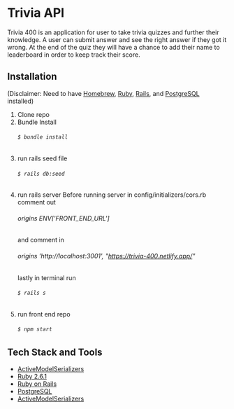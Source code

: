 # Trivia API

Trivia 400 is an application for user to take trivia quizzes and further their knowledge. A user can submit answer and see the right answer if they got it wrong. At the end of the quiz they will have a chance to add their name to leaderboard in order to keep track their score.

## Installation
(Disclaimer: Need to have [Homebrew](https://brew.sh/), [Ruby](https://www.ruby-lang.org/en/), [Rails](https://rubyonrails.org/), and [PostgreSQL](https://www.postgresql.org/) installed)

1. Clone repo
2.  Bundle Install
    ###### `$ bundle install`
3. run rails seed file
    ###### `$ rails db:seed`
4. run rails server 
    Before running server in config/initializers/cors.rb comment out 
     ###### origins ENV['FRONT_END_URL'] 
    and comment in 
     ###### origins 'http://localhost:3001', "https://trivia-400.netlify.app/"
    lastly in terminal run
    ###### `$ rails s`
5. run front end repo 
    ###### `$ npm start`
    
## Tech Stack and Tools
- [ActiveModelSerializers](https://github.com/rails-api/active_model_serializers)
 - [Ruby 2.6.1](https://www.ruby-lang.org/en/news/2019/01/30/ruby-2-6-1-released/)
 - [Ruby on Rails](https://rubyonrails.org/)
 - [PostgreSQL](https://www.postgresql.org/)
 - [ActiveModelSerializers](https://github.com/rails-api/active_model_serializers)

